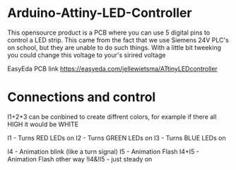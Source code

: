 # Arduino-Attiny-LED-Controller

This opensource product is a PCB where you can use 5 digital pins to control a LED strip. 
This came from the fact that we use Siemens 24V PLC's on school, but they are unable to do such things.
With a little bit tweeking you could change this voltage to your's sirired voltage


EasyEda PCB link
https://easyeda.com/jellewietsma/ATtinyLEDcontroller


# Connections and control
I1+2+3 can be conbined to create diffrent colors, for example if there all HIGH it would be WHITE

I1 - Turns RED LEDs on
I2 - Turns GREEN LEDs on
I3 - Turns BLUE LEDs on

I4 - Animation blink (like a turn signal)
I5 - Animation Flash
I4+I5 - Animation Flash other way
!I4&!I5 - just steady on